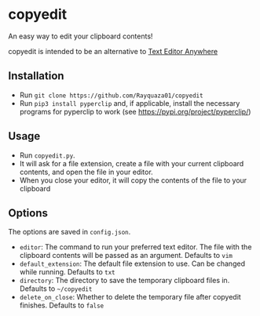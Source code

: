 # copyedit

An easy way to edit your clipboard contents!

copyedit is intended to be an alternative to [Text Editor Anywhere](https://www.listary.com/text-editor-anywhere)

## Installation

-   Run `git clone https://github.com/Rayquaza01/copyedit`
-   Run `pip3 install pyperclip` and, if applicable, install the necessary programs for pyperclip to work (see https://pypi.org/project/pyperclip/)

## Usage

-   Run `copyedit.py`.
-   It will ask for a file extension, create a file with your current clipboard contents, and open the file in your editor.
-   When you close your editor, it will copy the contents of the file to your clipboard

## Options

The options are saved in `config.json`.

-   `editor`: The command to run your preferred text editor. The file with the clipboard contents will be passed as an argument. Defaults to `vim`
-   `default_extension`: The default file extension to use. Can be changed while running. Defaults to `txt`
-   `directory`: The directory to save the temporary clipboard files in. Defaults to `~/copyedit`
-   `delete_on_close`: Whether to delete the temporary file after copyedit finishes. Defaults to `false`
